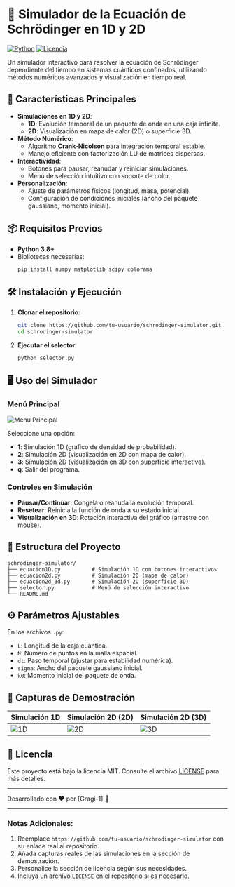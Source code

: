 # 🚀 Simulador de la Ecuación de Schrödinger en 1D y 2D

[![Python](https://img.shields.io/badge/Python-3.8%2B-blue?logo=python)](https://www.python.org/)
[![Licencia](https://img.shields.io/badge/Licencia-MIT-green)](LICENSE)

Un simulador interactivo para resolver la ecuación de Schrödinger dependiente del tiempo en sistemas cuánticos confinados, utilizando métodos numéricos avanzados y visualización en tiempo real.

## 🌟 Características Principales

- **Simulaciones en 1D y 2D**:
  - **1D**: Evolución temporal de un paquete de onda en una caja infinita.
  - **2D**: Visualización en mapa de calor (2D) o superficie 3D.
- **Método Numérico**:
  - Algoritmo **Crank-Nicolson** para integración temporal estable.
  - Manejo eficiente con factorización LU de matrices dispersas.
- **Interactividad**:
  - Botones para pausar, reanudar y reiniciar simulaciones.
  - Menú de selección intuitivo con soporte de color.
- **Personalización**:
  - Ajuste de parámetros físicos (longitud, masa, potencial).
  - Configuración de condiciones iniciales (ancho del paquete gaussiano, momento inicial).

## 📦 Requisitos Previos

- **Python 3.8+**
- Bibliotecas necesarias:
  ```bash
  pip install numpy matplotlib scipy colorama
  ```

## 🛠️ Instalación y Ejecución

1. **Clonar el repositorio**:
   ```bash
   git clone https://github.com/tu-usuario/schrodinger-simulator.git
   cd schrodinger-simulator
   ```

2. **Ejecutar el selector**:
   ```bash
   python selector.py
   ```

## 🖥️ Uso del Simulador

### Menú Principal
![Menú Principal](https://via.placeholder.com/600x200.png?text=Selector+Interactivo+del+Simulador)

Seleccione una opción:
- **1**: Simulación 1D (gráfico de densidad de probabilidad).
- **2**: Simulación 2D (visualización en 2D con mapa de calor).
- **3**: Simulación 2D (visualización en 3D con superficie interactiva).
- **q**: Salir del programa.

### Controles en Simulación
- **Pausar/Continuar**: Congela o reanuda la evolución temporal.
- **Resetear**: Reinicia la función de onda a su estado inicial.
- **Visualización en 3D**: Rotación interactiva del gráfico (arrastre con mouse).

## 📂 Estructura del Proyecto

```
schrodinger-simulator/
├── ecuacion1D.py          # Simulación 1D con botones interactivos
├── ecuacion2d.py          # Simulación 2D (mapa de calor)
├── ecuacion2d_3d.py       # Simulación 2D (superficie 3D)
├── selector.py            # Menú de selección interactivo
└── README.md
```

## ⚙️ Parámetros Ajustables

En los archivos `.py`:
- `L`: Longitud de la caja cuántica.
- `N`: Número de puntos en la malla espacial.
- `dt`: Paso temporal (ajustar para estabilidad numérica).
- `sigma`: Ancho del paquete gaussiano inicial.
- `k0`: Momento inicial del paquete de onda.

## 📸 Capturas de Demostración

| Simulación 1D | Simulación 2D (2D) | Simulación 2D (3D) |
|---------------|--------------------|--------------------|
| ![1D](https://via.placeholder.com/300x200.png?text=Evolución+1D) | ![2D](https://via.placeholder.com/300x200.png?text=Mapa+de+Calor+2D) | ![3D](https://via.placeholder.com/300x200.png?text=Superficie+3D) |

## 📄 Licencia

Este proyecto está bajo la licencia MIT. Consulte el archivo [LICENSE](LICENSE) para más detalles.

---

Desarrollado con ❤️ por [Gragi-1] 🎇

---

### Notas Adicionales:
1. Reemplace `https://github.com/tu-usuario/schrodinger-simulator` con su enlace real al repositorio.
2. Añada capturas reales de las simulaciones en la sección de demostración.
3. Personalice la sección de licencia según sus necesidades.
4. Incluya un archivo `LICENSE` en el repositorio si es necesario.
